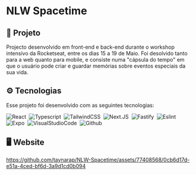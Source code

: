 # NLW Spacetime

## 🔎 Projeto
Projecto desenvolvido em front-end e back-end durante o workshop intensivo da Rocketseat, entre os dias 15 a 19 de Maio. Foi desolvido tanto para a web quanto para mobile, e consiste numa "cápsula do tempo" em que o usuário pode criar e guardar memórias sobre eventos especiais da sua vida.

## ⚙️ Tecnologias

Esse projeto foi desenvolvido com as seguintes tecnologias:

![React](https://img.shields.io/badge/-React-05122A?style=flat&logo=React)&nbsp;
![Typescript](https://img.shields.io/badge/-Typescript-05122A?style=flat&logo=Typescript)&nbsp;
![TailwindCSS](https://img.shields.io/badge/-TailwindCSS-05122A?style=flat&logo=TailwindCSS)&nbsp;
![Next.JS](https://img.shields.io/badge/-Next.JS-05122A?style=flat&logo=Next.JS)&nbsp;
![Fastify](https://img.shields.io/badge/-Fastify-05122A?style=flat&logo=Fastify)&nbsp;
![Eslint](https://img.shields.io/badge/-Eslint-05122A?style=flat&logo=Eslint)&nbsp;
![Expo](https://img.shields.io/badge/-Expo-05122A?style=flat&logo=Expo)&nbsp;
![VisualStudioCode](https://img.shields.io/badge/-VisualStudioCode-05122A?style=flat&logo=VisualStudioCode)&nbsp;
![Github](https://img.shields.io/badge/-Github-05122A?style=flat&logo=github)&nbsp;

## 🖥️ Website

https://github.com/taynarap/NLW-Spacetime/assets/77408568/0cb6d17d-e51a-4ced-bf6d-3a9d1cd0b094
